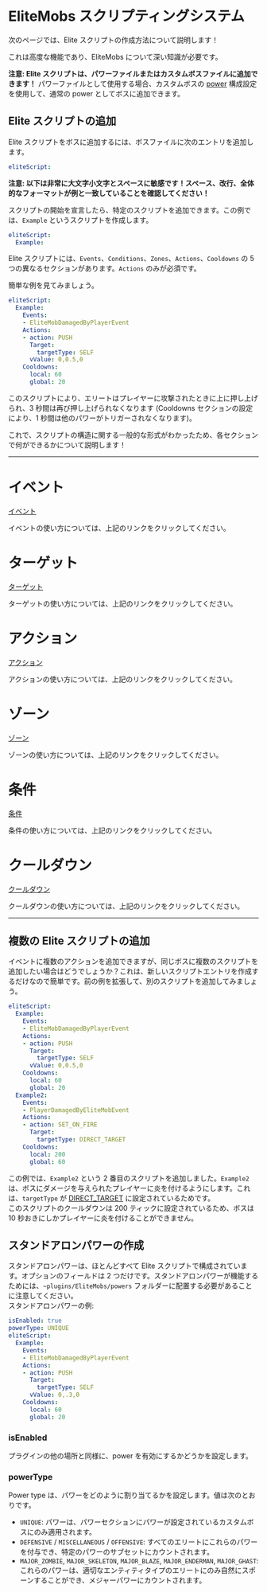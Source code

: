 # EliteMobs スクリプティングシステム

次のページでは、Elite スクリプトの作成方法について説明します！

これは高度な機能であり、EliteMobs について深い知識が必要です。

**注意: Elite スクリプトは、パワーファイルまたはカスタムボスファイルに追加できます！** パワーファイルとして使用する場合、カスタムボスの [power]($language$/elitemobs/creating_bosses.md&section=powers) 構成設定を使用して、通常の power としてボスに追加できます。

## Elite スクリプトの追加

Elite スクリプトをボスに追加するには、ボスファイルに次のエントリを追加します。

```yml
eliteScript:
```

**注意: 以下は非常に大文字小文字とスペースに敏感です！スペース、改行、全体的なフォーマットが例と一致していることを確認してください！**

スクリプトの開始を宣言したら、特定のスクリプトを追加できます。この例では、`Example` というスクリプトを作成します。

```yml
eliteScript:
  Example:
```

Elite スクリプトには、`Events`、`Conditions`、`Zones`、`Actions`、`Cooldowns` の 5 つの異なるセクションがあります。`Actions` のみが必須です。

簡単な例を見てみましょう。

```yml
eliteScript:
  Example:
    Events:
    - EliteMobDamagedByPlayerEvent
    Actions:
    - action: PUSH
      Target:
        targetType: SELF
      vValue: 0,0.5,0
    Cooldowns:
      local: 60
      global: 20
```

このスクリプトにより、エリートはプレイヤーに攻撃されたときに上に押し上げられ、3 秒間は再び押し上げられなくなります (Cooldowns セクションの設定により、1 秒間は他のパワーがトリガーされなくなります)。

これで、スクリプトの構造に関する一般的な形式がわかったため、各セクションで何ができるかについて説明します！

----

# イベント

[イベント]($language$/elitemobs/elitescript_events.md)

イベントの使い方については、上記のリンクをクリックしてください。

# ターゲット

[ターゲット]($language$/elitemobs/elitescript_targets.md)

ターゲットの使い方については、上記のリンクをクリックしてください。

# アクション

[アクション]($language$/elitemobs/elitescript_actions.md)

アクションの使い方については、上記のリンクをクリックしてください。

# ゾーン

[ゾーン]($language$/elitemobs/elitescript_zones.md)

ゾーンの使い方については、上記のリンクをクリックしてください。

# 条件

[条件]($language$/elitemobs/elitescript_conditions.md)

条件の使い方については、上記のリンクをクリックしてください。

# クールダウン

[クールダウン]($language$/elitemobs/elitescript_cooldowns.md)

クールダウンの使い方については、上記のリンクをクリックしてください。

----

## 複数の Elite スクリプトの追加

イベントに複数のアクションを追加できますが、同じボスに複数のスクリプトを追加したい場合はどうでしょうか？これは、新しいスクリプトエントリを作成するだけなので簡単です。前の例を拡張して、別のスクリプトを追加してみましょう。

```yml
eliteScript:
  Example:
    Events:
    - EliteMobDamagedByPlayerEvent
    Actions:
    - action: PUSH
      Target:
        targetType: SELF
      vValue: 0,0.5,0
    Cooldowns:
      local: 60
      global: 20
  Example2:
    Events:
    - PlayerDamagedByEliteMobEvent
    Actions:
    - action: SET_ON_FIRE
      Target:
        targetType: DIRECT_TARGET
    Cooldowns:
      local: 200
      global: 60
```
この例では、`Example2` という 2 番目のスクリプトを追加しました。`Example2` は、ボスにダメージを与えられたプレイヤーに炎を付けるようにします。これは、`targetType` が [DIRECT_TARGET]($language$/elitemobs/elitescript_targets.md&section=target-types) に設定されているためです。 </br>このスクリプトのクールダウンは 200 ティックに設定されているため、ボスは 10 秒おきにしかプレイヤーに炎を付けることができません。

## スタンドアロンパワーの作成

スタンドアロンパワーは、ほとんどすべて Elite スクリプトで構成されています。オプションのフィールドは 2 つだけです。スタンドアロンパワーが機能するためには、`~plugins/EliteMobs/powers` フォルダーに配置する必要があることに注意してください。 </br>スタンドアロンパワーの例:

```yml
isEnabled: true
powerType: UNIQUE
eliteScript:
  Example:
    Events:
    - EliteMobDamagedByPlayerEvent
    Actions:
    - action: PUSH
      Target:
        targetType: SELF
      vValue: 0,.3,0
    Cooldowns:
      local: 60
      global: 20
```

### isEnabled

プラグインの他の場所と同様に、power を有効にするかどうかを設定します。

### powerType

Power type は、パワーをどのように割り当てるかを設定します。値は次のとおりです。

- `UNIQUE`: パワーは、パワーセクションにパワーが設定されているカスタムボスにのみ適用されます。
- `DEFENSIVE` / `MISCELLANEOUS` / `OFFENSIVE`: すべてのエリートにこれらのパワーを付与でき、特定のパワーのサブセットにカウントされます。
- `MAJOR_ZOMBIE`, `MAJOR_SKELETON`, `MAJOR_BLAZE`, `MAJOR_ENDERMAN`, `MAJOR_GHAST`: これらのパワーは、適切なエンティティタイプのエリートにのみ自然にスポーンすることができ、メジャーパワーにカウントされます。

```



